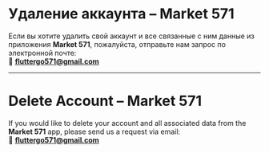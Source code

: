 # Удаление аккаунта – Market 571

Если вы хотите удалить свой аккаунт и все связанные с ним данные из приложения **Market 571**, пожалуйста, отправьте нам запрос по электронной почте:  
📧 **fluttergo571@gmail.com**

---

# Delete Account – Market 571

If you would like to delete your account and all associated data from the **Market 571** app, please send us a request via email:  
📧 **fluttergo571@gmail.com**
